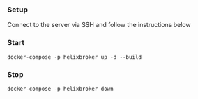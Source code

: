 ### Setup

Connect to the server via SSH and follow the instructions below

### Start

```
docker-compose -p helixbroker up -d --build
```

### Stop

```
docker-compose -p helixbroker down
```
